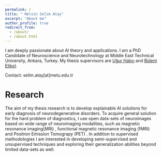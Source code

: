```yaml
---
permalink: /
title: " Melvin Selim Atay"
excerpt: "About me"
author_profile: true
redirect_from: 
  - /about/
  - /about.html
---
```



I am deeply passionate about AI theory and applications. 
I am a PhD Candidate of Neuroscience and Neurotechnology at Middle East Technical University, Ankara, Turkey. 
My thesis supervisors are [Uğur Halıcı](http://users.metu.edu.tr/halici/) and [Bülent Elibol](http://www.hastane.hacettepe.edu.tr/115.html?drid=146).  

Contact: selim.atay[at]metu.edu.tr


Research
======
The aim of my thesis research is to develop explainable AI solutions for early diagnosis of neurodegenerative disorders. 
To acquire general solution for the hard problem of diagnostics, I use open data-sets of neuroimages based on wide range of neuroimaging modalities, such as magnetic resonance imaging(MRI) , functional magnetic resonance imaging (fMRI) and Positron Emission Tomograpy (PET) . 
In addition to supervised methodologies I am interested in developing semi-supervised and unsupervised techniques and exploring their generalization abilities beyond limited data-sets as well.

